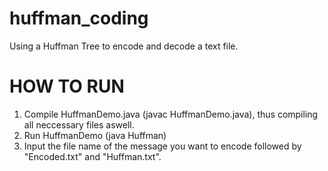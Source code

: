 # huffman_coding
Using a Huffman Tree to encode and decode a text file.

# HOW TO RUN

1. Compile HuffmanDemo.java (javac HuffmanDemo.java), thus compiling all neccessary files aswell.
2. Run HuffmanDemo (java Huffman)
3. Input the file name of the message you want to encode followed by "Encoded.txt" and "Huffman.txt".

